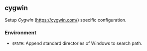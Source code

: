 ## cygwin

Setup *Cygwin* (https://cygwin.com/) specific configuration.

### Environment

- `$PATH`: Append standard directories of Windows to search path.

